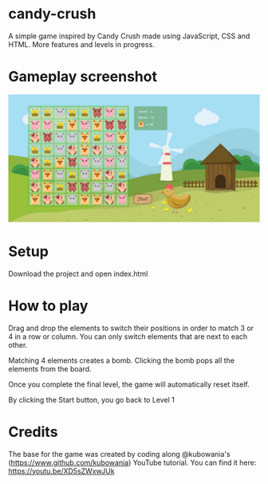 # candy-crush
A simple game inspired by Candy Crush made using JavaScript, CSS and HTML. More features and levels in progress.

# Gameplay screenshot
![Screenshot](gameplay.jpg)

# Setup
Download the project and open index.html

# How to play
Drag and drop the elements to switch their positions in order to match 3 or 4 in a row or column. You can only switch elements that are next to each other. 

Matching 4 elements creates a bomb. Clicking the bomb pops all the elements from the board. 

Once you complete the final level, the game will automatically reset itself. 

By clicking the Start button, you go back to Level 1

# Credits
The base for the game was created by coding along @kubowania's (https://www.github.com/kubowania) YouTube tutorial. You can find it here: https://youtu.be/XD5sZWxwJUk
